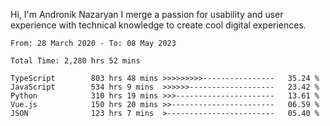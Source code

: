 Hi, I'm Andronik Nazaryan
I merge a passion for usability and user experience with technical knowledge to create cool digital experiences.


<!--START_SECTION:waka-->

```text
From: 28 March 2020 - To: 08 May 2023

Total Time: 2,280 hrs 52 mins

TypeScript        803 hrs 48 mins >>>>>>>>>----------------   35.24 %
JavaScript        534 hrs 9 mins  >>>>>>-------------------   23.42 %
Python            310 hrs 19 mins >>>----------------------   13.61 %
Vue.js            150 hrs 20 mins >>-----------------------   06.59 %
JSON              123 hrs 7 mins  >------------------------   05.40 %
```

<!--END_SECTION:waka-->

